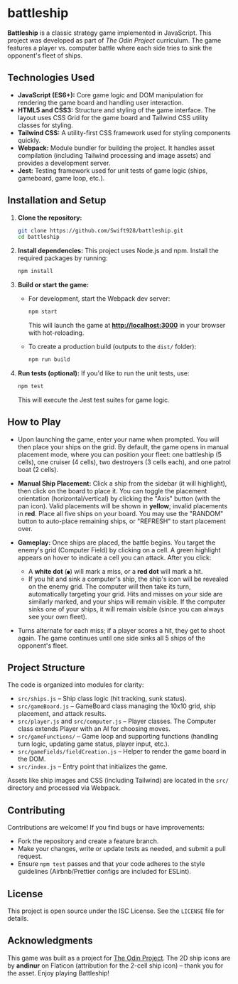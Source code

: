 # battleship

**Battleship** is a classic strategy game implemented in JavaScript. This project was developed as part of *The Odin Project* curriculum. The game features a player vs. computer battle where each side tries to sink the opponent's fleet of ships.

## Technologies Used

* **JavaScript (ES6+):** Core game logic and DOM manipulation for rendering the game board and handling user interaction.
* **HTML5 and CSS3:** Structure and styling of the game interface. The layout uses CSS Grid for the game board and Tailwind CSS utility classes for styling.
* **Tailwind CSS:** A utility-first CSS framework used for styling components quickly.
* **Webpack:** Module bundler for building the project. It handles asset compilation (including Tailwind processing and image assets) and provides a development server.
* **Jest:** Testing framework used for unit tests of game logic (ships, gameboard, game loop, etc.).

## Installation and Setup

1. **Clone the repository:**

   ```bash
   git clone https://github.com/Swift928/battleship.git
   cd battleship
   ```

2. **Install dependencies:** This project uses Node.js and npm. Install the required packages by running:

   ```bash
   npm install
   ```

3. **Build or start the game:**

   * For development, start the Webpack dev server:

     ```bash
     npm start
     ```

     This will launch the game at **[http://localhost:3000](http://localhost:3000)** in your browser with hot-reloading.
   * To create a production build (outputs to the `dist/` folder):

     ```bash
     npm run build
     ```

4. **Run tests (optional):**
   If you'd like to run the unit tests, use:

   ```bash
   npm test
   ```

   This will execute the Jest test suites for game logic.

## How to Play

* Upon launching the game, enter your name when prompted. You will then place your ships on the grid. By default, the game opens in manual placement mode, where you can position your fleet: one battleship (5 cells), one cruiser (4 cells), two destroyers (3 cells each), and one patrol boat (2 cells).
* **Manual Ship Placement:** Click a ship from the sidebar (it will highlight), then click on the board to place it. You can toggle the placement orientation (horizontal/vertical) by clicking the "Axis" button (with the pan icon). Valid placements will be shown in **yellow**; invalid placements in **red**. Place all five ships on your board. You may use the "RANDOM" button to auto-place remaining ships, or "REFRESH" to start placement over.
* **Gameplay:** Once ships are placed, the battle begins. You target the enemy's grid (Computer Field) by clicking on a cell. A green highlight appears on hover to indicate a cell you can attack. After you click:

  * A **white dot** (`●`) will mark a miss, or a **red dot** will mark a hit.
  * If you hit and sink a computer's ship, the ship's icon will be revealed on the enemy grid.
    The computer will then take its turn, automatically targeting your grid. Hits and misses on your side are similarly marked, and your ships will remain visible. If the computer sinks one of your ships, it will remain visible (since you can always see your own fleet).
* Turns alternate for each miss; if a player scores a hit, they get to shoot again. The game continues until one side sinks all 5 ships of the opponent's fleet.

## Project Structure

The code is organized into modules for clarity:

* `src/ships.js` – Ship class logic (hit tracking, sunk status).
* `src/gameBoard.js` – GameBoard class managing the 10x10 grid, ship placement, and attack results.
* `src/player.js` and `src/computer.js` – Player classes. The Computer class extends Player with an AI for choosing moves.
* `src/gameFunctions/` – Game loop and supporting functions (handling turn logic, updating game status, player input, etc.).
* `src/gameFields/fieldCreation.js` – Helper to render the game board in the DOM.
* `src/index.js` – Entry point that initializes the game.

Assets like ship images and CSS (including Tailwind) are located in the `src/` directory and processed via Webpack.

## Contributing

Contributions are welcome! If you find bugs or have improvements:

* Fork the repository and create a feature branch.
* Make your changes, write or update tests as needed, and submit a pull request.
* Ensure `npm test` passes and that your code adheres to the style guidelines (Airbnb/Prettier configs are included for ESLint).

## License

This project is open source under the ISC License. See the `LICENSE` file for details.

## Acknowledgments

This game was built as a project for [The Odin Project](https://www.theodinproject.com). The 2D ship icons are by **andinur** on Flaticon (attribution for the 2-cell ship icon) – thank you for the asset. Enjoy playing Battleship!

